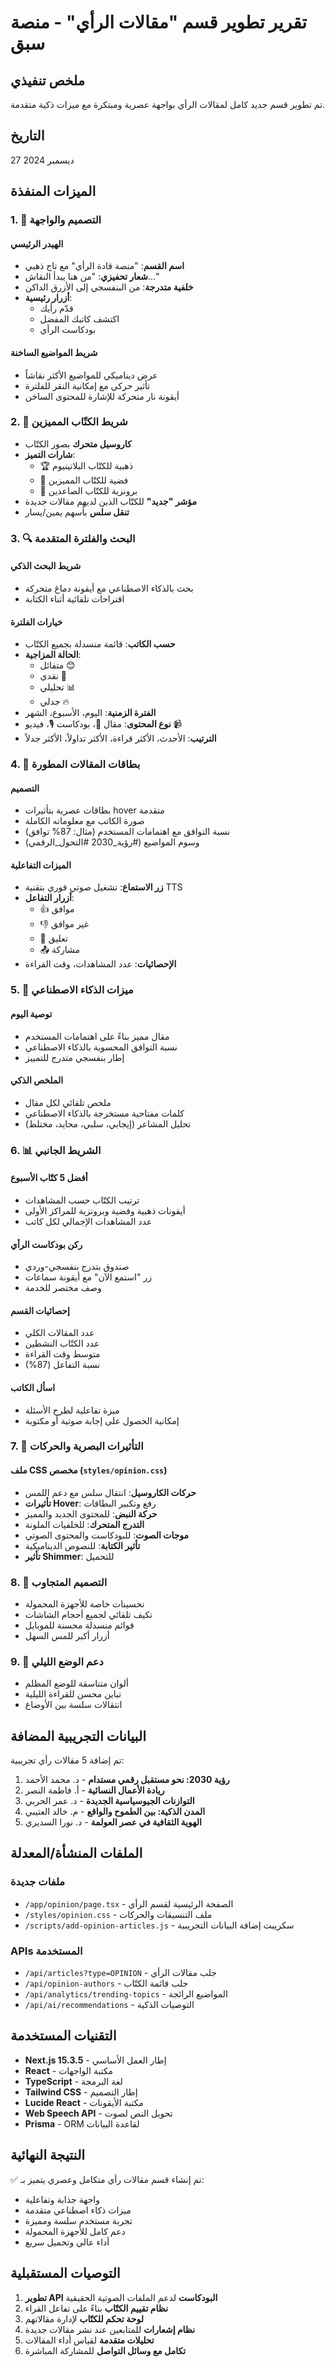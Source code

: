 # تقرير تطوير قسم "مقالات الرأي" - منصة سبق

## ملخص تنفيذي
تم تطوير قسم جديد كامل لمقالات الرأي بواجهة عصرية ومبتكرة مع ميزات ذكية متقدمة.

## التاريخ
27 ديسمبر 2024

## الميزات المنفذة

### 1. 🎨 التصميم والواجهة

#### الهيدر الرئيسي
- **اسم القسم**: "منصة قادة الرأي" مع تاج ذهبي
- **شعار تحفيزي**: "من هنا يبدأ النقاش..."
- **خلفية متدرجة**: من البنفسجي إلى الأزرق الداكن
- **أزرار رئيسية**:
  - قدّم رأيك
  - اكتشف كاتبك المفضل
  - بودكاست الرأي

#### شريط المواضيع الساخنة
- عرض ديناميكي للمواضيع الأكثر نقاشاً
- تأثير حركي مع إمكانية النقر للفلترة
- أيقونة نار متحركة للإشارة للمحتوى الساخن

### 2. 👥 شريط الكتّاب المميزين

- **كاروسيل متحرك** بصور الكتّاب
- **شارات التميز**:
  - 🏆 ذهبية للكتّاب البلاتينيوم
  - 🥈 فضية للكتّاب المميزين
  - 🥉 برونزية للكتّاب الصاعدين
- **مؤشر "جديد"** للكتّاب الذين لديهم مقالات جديدة
- **تنقل سلس** بأسهم يمين/يسار

### 3. 🔍 البحث والفلترة المتقدمة

#### شريط البحث الذكي
- بحث بالذكاء الاصطناعي مع أيقونة دماغ متحركة
- اقتراحات تلقائية أثناء الكتابة

#### خيارات الفلترة
- **حسب الكاتب**: قائمة منسدلة بجميع الكتّاب
- **الحالة المزاجية**:
  - متفائل 😊
  - نقدي 🤔
  - تحليلي 📊
  - جدلي 🔥
- **الفترة الزمنية**: اليوم، الأسبوع، الشهر
- **نوع المحتوى**: مقال 📝، بودكاست 🎙️، فيديو 📹
- **الترتيب**: الأحدث، الأكثر قراءة، الأكثر تداولاً، الأكثر جدلاً

### 4. 📰 بطاقات المقالات المطورة

#### التصميم
- بطاقات عصرية بتأثيرات hover متقدمة
- صورة الكاتب مع معلوماته الكاملة
- نسبة التوافق مع اهتمامات المستخدم (مثال: 87% توافق)
- وسوم المواضيع (#رؤية_2030 #التحول_الرقمي)

#### الميزات التفاعلية
- **زر الاستماع**: تشغيل صوتي فوري بتقنية TTS
- **أزرار التفاعل**:
  - 👍 موافق
  - 👎 غير موافق
  - 💬 تعليق
  - 📤 مشاركة
- **الإحصائيات**: عدد المشاهدات، وقت القراءة

### 5. 🤖 ميزات الذكاء الاصطناعي

#### توصية اليوم
- مقال مميز بناءً على اهتمامات المستخدم
- نسبة التوافق المحسوبة بالذكاء الاصطناعي
- إطار بنفسجي متدرج للتمييز

#### الملخص الذكي
- ملخص تلقائي لكل مقال
- كلمات مفتاحية مستخرجة بالذكاء الاصطناعي
- تحليل المشاعر (إيجابي، سلبي، محايد، مختلط)

### 6. 📊 الشريط الجانبي

#### أفضل 5 كتّاب الأسبوع
- ترتيب الكتّاب حسب المشاهدات
- أيقونات ذهبية وفضية وبرونزية للمراكز الأولى
- عدد المشاهدات الإجمالي لكل كاتب

#### ركن بودكاست الرأي
- صندوق بتدرج بنفسجي-وردي
- زر "استمع الآن" مع أيقونة سماعات
- وصف مختصر للخدمة

#### إحصائيات القسم
- عدد المقالات الكلي
- عدد الكتّاب النشطين
- متوسط وقت القراءة
- نسبة التفاعل (87%)

#### اسأل الكاتب
- ميزة تفاعلية لطرح الأسئلة
- إمكانية الحصول على إجابة صوتية أو مكتوبة

### 7. 🎨 التأثيرات البصرية والحركات

#### ملف CSS مخصص (`styles/opinion.css`)
- **حركات الكاروسيل**: انتقال سلس مع دعم اللمس
- **تأثيرات Hover**: رفع وتكبير البطاقات
- **حركة النبض**: للمحتوى الجديد والمميز
- **التدرج المتحرك**: للخلفيات الملونة
- **موجات الصوت**: للبودكاست والمحتوى الصوتي
- **تأثير الكتابة**: للنصوص الديناميكية
- **تأثير Shimmer**: للتحميل

### 8. 📱 التصميم المتجاوب

- تحسينات خاصة للأجهزة المحمولة
- تكيف تلقائي لجميع أحجام الشاشات
- قوائم منسدلة محسنة للموبايل
- أزرار أكبر للمس السهل

### 9. 🌙 دعم الوضع الليلي

- ألوان متناسقة للوضع المظلم
- تباين محسن للقراءة الليلية
- انتقالات سلسة بين الأوضاع

## البيانات التجريبية المضافة

تم إضافة 5 مقالات رأي تجريبية:
1. **رؤية 2030: نحو مستقبل رقمي مستدام** - د. محمد الأحمد
2. **ريادة الأعمال النسائية** - أ. فاطمة النصر
3. **التوازنات الجيوسياسية الجديدة** - د. عمر الحربي
4. **المدن الذكية: بين الطموح والواقع** - م. خالد العتيبي
5. **الهوية الثقافية في عصر العولمة** - د. نورا السديري

## الملفات المنشأة/المعدلة

### ملفات جديدة
- `/app/opinion/page.tsx` - الصفحة الرئيسية لقسم الرأي
- `/styles/opinion.css` - ملف التنسيقات والحركات
- `/scripts/add-opinion-articles.js` - سكريبت إضافة البيانات التجريبية

### APIs المستخدمة
- `/api/articles?type=OPINION` - جلب مقالات الرأي
- `/api/opinion-authors` - جلب قائمة الكتّاب
- `/api/analytics/trending-topics` - المواضيع الرائجة
- `/api/ai/recommendations` - التوصيات الذكية

## التقنيات المستخدمة

- **Next.js 15.3.5** - إطار العمل الأساسي
- **React** - مكتبة الواجهات
- **TypeScript** - لغة البرمجة
- **Tailwind CSS** - إطار التصميم
- **Lucide React** - مكتبة الأيقونات
- **Web Speech API** - تحويل النص لصوت
- **Prisma** - ORM لقاعدة البيانات

## النتيجة النهائية

✅ تم إنشاء قسم مقالات رأي متكامل وعصري يتميز بـ:
- واجهة جذابة وتفاعلية
- ميزات ذكاء اصطناعي متقدمة
- تجربة مستخدم سلسة ومميزة
- دعم كامل للأجهزة المحمولة
- أداء عالي وتحميل سريع

## التوصيات المستقبلية

1. **تطوير API البودكاست** لدعم الملفات الصوتية الحقيقية
2. **نظام تقييم الكتّاب** بناءً على تفاعل القراء
3. **لوحة تحكم للكتّاب** لإدارة مقالاتهم
4. **نظام إشعارات** للمتابعين عند نشر مقالات جديدة
5. **تحليلات متقدمة** لقياس أداء المقالات
6. **تكامل مع وسائل التواصل** للمشاركة المباشرة 